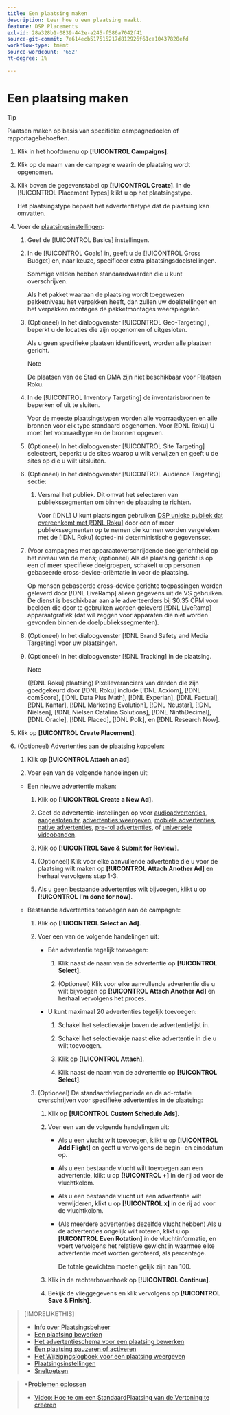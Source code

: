```yaml
---
title: Een plaatsing maken
description: Leer hoe u een plaatsing maakt.
feature: DSP Placements
exl-id: 28a328b1-0839-442e-a245-f586a7042f41
source-git-commit: 7e614ecb517515217d812926f61ca10437820efd
workflow-type: tm+mt
source-wordcount: '652'
ht-degree: 1%

---
```


# Een plaatsing maken

>[!TIP]
>
>Plaatsen maken op basis van specifieke campagnedoelen of rapportagebehoeften.

1. Klik in het hoofdmenu op **[!UICONTROL Campaigns]**.

1. Klik op de naam van de campagne waarin de plaatsing wordt opgenomen.

1. Klik boven de gegevenstabel op **[!UICONTROL Create]**. In de [!UICONTROL Placement Types] klikt u op het plaatsingstype.

   Het plaatsingstype bepaalt het advertentietype dat de plaatsing kan omvatten.

1. Voer de [plaatsingsinstellingen](placement-settings.md):

   1. Geef de [!UICONTROL Basics] instellingen.

   1. In de [!UICONTROL Goals] in, geeft u de [!UICONTROL Gross Budget] en, naar keuze, specificeer extra plaatsingsdoelstellingen.

      Sommige velden hebben standaardwaarden die u kunt overschrijven.

      Als het pakket waaraan de plaatsing wordt toegewezen pakketniveau het verpakken heeft, dan zullen uw doelstellingen en het verpakken montages de pakketmontages weerspiegelen.

   1. (Optioneel) In het dialoogvenster [!UICONTROL Geo-Targeting] , beperkt u de locaties die zijn opgenomen of uitgesloten.

      Als u geen specifieke plaatsen identificeert, worden alle plaatsen gericht.

      >[!NOTE]
      >
      >De plaatsen van de Stad en DMA zijn niet beschikbaar voor Plaatsen Roku.

   1. In de [!UICONTROL Inventory Targeting] de inventarisbronnen te beperken of uit te sluiten.

      Voor de meeste plaatsingstypen worden alle voorraadtypen en alle bronnen voor elk type standaard opgenomen. Voor [!DNL Roku] U moet het voorraadtype en de bronnen opgeven.

   1. (Optioneel) In het dialoogvenster [!UICONTROL Site Targeting] selecteert, beperkt u de sites waarop u wilt verwijzen en geeft u de sites op die u wilt uitsluiten.

   1. (Optioneel) In het dialoogvenster [!UICONTROL Audience Targeting] sectie:

      1. Versmal het publiek. Dit omvat het selecteren van publiekssegmenten om binnen de plaatsing te richten.

         Voor [!DNL] U kunt plaatsingen gebruiken [DSP unieke publiek dat overeenkomt met [!DNL Roku]](/help/dsp/inventory/roku-inventory.md) door een of meer publiekssegmenten op te nemen die kunnen worden vergeleken met de [!DNL Roku] (opted-in) deterministische gegevensset.
   1. (Voor campagnes met apparaatoverschrijdende doelgerichtheid op het niveau van de mens; (optioneel) Als de plaatsing gericht is op een of meer specifieke doelgroepen, schakelt u op personen gebaseerde cross-device-oriëntatie in voor de plaatsing.

      Op mensen gebaseerde cross-device gerichte toepassingen worden geleverd door [!DNL LiveRamp] alleen gegevens uit de VS gebruiken. De dienst is beschikbaar aan alle adverteerders bij $0.35 CPM voor beelden die door te gebruiken worden geleverd [!DNL LiveRamp] apparaatgrafiek (dat wil zeggen voor apparaten die niet worden gevonden binnen de doelpubliekssegmenten).

   1. (Optioneel) In het dialoogvenster [!DNL Brand Safety and Media Targeting] voor uw plaatsingen.

   1. (Optioneel) In het dialoogvenster [!DNL Tracking] in de plaatsing.

      >[!NOTE]
      >
      >([!DNL Roku] plaatsing) Pixelleveranciers van derden die zijn goedgekeurd door [!DNL Roku] include [!DNL Acxiom], [!DNL comScore], [!DNL Data Plus Math], [!DNL Experian], [!DNL Factual], [!DNL Kantar], [!DNL Marketing Evolution], [!DNL Neustar], [!DNL Nielsen], [!DNL Nielsen Catalina Solutions], [!DNL NinthDecimal], [!DNL Oracle], [!DNL Placed], [!DNL Polk], en [!DNL Research Now].


1. Klik op **[!UICONTROL Create Placement]**.

1. (Optioneel) Advertenties aan de plaatsing koppelen:

   1. Klik op **[!UICONTROL Attach an ad]**.

   1. Voer een van de volgende handelingen uit:
   * Een nieuwe advertentie maken:

      1. Klik op **[!UICONTROL Create a New Ad].**

      1. Geef de advertentie-instellingen op voor [audioadvertenties](/help/dsp/campaign-management/ads/ad-settings-audio.md), [aangesloten tv](/help/dsp/campaign-management/ads/ad-settings-connected-tv.md), [advertenties weergeven](/help/dsp/campaign-management/ads/ad-settings-display.md), [mobiele advertenties](/help/dsp/campaign-management/ads/ad-settings-mobile.md), [native advertenties](/help/dsp/campaign-management/ads/ad-settings-native.md), [pre-rol advertenties](/help/dsp/campaign-management/ads/ad-settings-pre-roll.md), of [universele videobanden](/help/dsp/campaign-management/ads/ad-settings-universal-video.md).

      1. Klik op **[!UICONTROL Save & Submit for Review]**.

      1. (Optioneel) Klik voor elke aanvullende advertentie die u voor de plaatsing wilt maken op **[!UICONTROL Attach Another Ad]** en herhaal vervolgens stap 1-3.

      1. Als u geen bestaande advertenties wilt bijvoegen, klikt u op **[!UICONTROL I'm done for now]**.
   * Bestaande advertenties toevoegen aan de campagne:

      1. Klik op **[!UICONTROL Select an Ad]**.

      1. Voer een van de volgende handelingen uit:

         * Eén advertentie tegelijk toevoegen:

            1. Klik naast de naam van de advertentie op **[!UICONTROL Select].**

            1. (Optioneel) Klik voor elke aanvullende advertentie die u wilt bijvoegen op **[!UICONTROL Attach Another Ad]** en herhaal vervolgens het proces.
         * U kunt maximaal 20 advertenties tegelijk toevoegen:

            1. Schakel het selectievakje boven de advertentielijst in.

            1. Schakel het selectievakje naast elke advertentie in die u wilt toevoegen.

            1. Klik op **[!UICONTROL Attach]**.

            1. Klik naast de naam van de advertentie op **[!UICONTROL Select]**.
      1. (Optioneel) De standaardvliegperiode en de ad-rotatie overschrijven voor specifieke advertenties in de plaatsing:

         1. Klik op **[!UICONTROL Custom Schedule Ads]**.

         1. Voer een van de volgende handelingen uit:

            * Als u een vlucht wilt toevoegen, klikt u op **[!UICONTROL Add Flight]** en geeft u vervolgens de begin- en einddatum op.

            * Als u een bestaande vlucht wilt toevoegen aan een advertentie, klikt u op **[!UICONTROL +]** in de rij ad voor de vluchtkolom.

            * Als u een bestaande vlucht uit een advertentie wilt verwijderen, klikt u op **[!UICONTROL x]** in de rij ad voor de vluchtkolom.

            * (Als meerdere advertenties dezelfde vlucht hebben) Als u de advertenties ongelijk wilt roteren, klikt u op **[!UICONTROL Even Rotation]** in de vluchtinformatie, en voert vervolgens het relatieve gewicht in waarmee elke advertentie moet worden geroteerd, als percentage.

               De totale gewichten moeten gelijk zijn aan 100.
         1. Klik in de rechterbovenhoek op **[!UICONTROL Continue]**.

         1. Bekijk de vlieggegevens en klik vervolgens op **[!UICONTROL Save & Finish]**.






>[!MORELIKETHIS]
>
>* [Info over Plaatsingsbeheer](placement-about.md)
>* [Een plaatsing bewerken](placement-edit.md)
>* [Het advertentieschema voor een plaatsing bewerken](placement-edit-ad-schedule.md)
>* [Een plaatsing pauzeren of activeren](placement-pause-activate.md)
>* [Het Wijzigingslogboek voor een plaatsing weergeven](placement-change-log.md)
>* [Plaatsingsinstellingen](placement-settings.md)
>* [Sneltoetsen](/help/dsp/campaign-management/reports/keyboard-shortcuts.md)

   >*[Problemen oplossen](/help/dsp/optimization/troubleshooting-performance.md)
>* [Video: Hoe te om een StandaardPlaatsing van de Vertoning te creëren](https://video.tv.adobe.com/v/340454)


